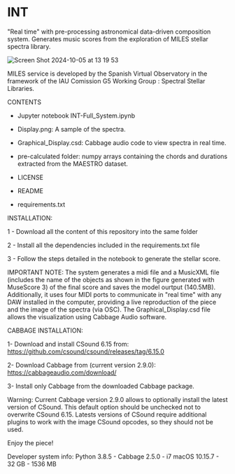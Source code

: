# INT
"Real time" with pre-processing astronomical data-driven composition system.
Generates music scores from the exploration of MILES stellar spectra library.

![Screen Shot 2024-10-05 at 13 19 53](https://github.com/user-attachments/assets/17fcf5a5-2659-4565-b8f5-ecdc79bb9408)

MILES service is developed by the Spanish Virtual Observatory in the framework of the IAU Comission G5 Working Group : Spectral Stellar Libraries.

CONTENTS

- Jupyter notebook INT-Full_System.ipynb

- Display.png: A sample of the spectra.

- Graphical_Display.csd: Cabbage audio code to view spectra in real time.

- pre-calculated folder: numpy arrays containing the chords and durations extracted from the MAESTRO dataset.

- LICENSE

- README
  
- requirements.txt

INSTALLATION:  

1 - Download all the content of this repository into the same folder

2 - Install all the dependencies included in the requirements.txt file

3 - Follow the steps detailed in the notebook to generate the stellar score.

IMPORTANT NOTE: The system generates a midi file and a MusicXML file (includes the name of the objects as shown in the figure generated with MuseScore 3) of the final score and saves the model ourtput (140.5MB). Additionally, it uses four MIDI ports to communicate in "real time" with any DAW installed in the computer, providing a live reproduction of the piece and the image of the spectra (via OSC). The Graphical_Display.csd file allows the visualization using Cabbage Audio software.


CABBAGE INSTALLATION:

1- Download and install CSound 6.15 from: https://github.com/csound/csound/releases/tag/6.15.0

2- Download Cabbage from (current version 2.9.0): https://cabbageaudio.com/download/

3- Install only Cabbage from the downloaded Cabbage package.

Warning: Current Cabbage version 2.9.0 allows to optionally install the latest version of CSound. This default option should be unchecked not to overwrite CSound 6.15. Latests versions of CSound require additional plugins to work with the image CSound opcodes, so they should not be used.


Enjoy the piece!

Developer system info: Python 3.8.5 - Cabbage 2.5.0 - i7 macOS 10.15.7 - 32 GB - 1536 MB

